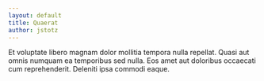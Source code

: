 ```yaml
---
layout: default
title: Quaerat
author: jstotz
---
```


Et voluptate libero magnam dolor mollitia tempora nulla repellat. Quasi aut omnis numquam ea temporibus sed nulla. Eos amet aut doloribus occaecati cum reprehenderit. Deleniti ipsa commodi eaque.
